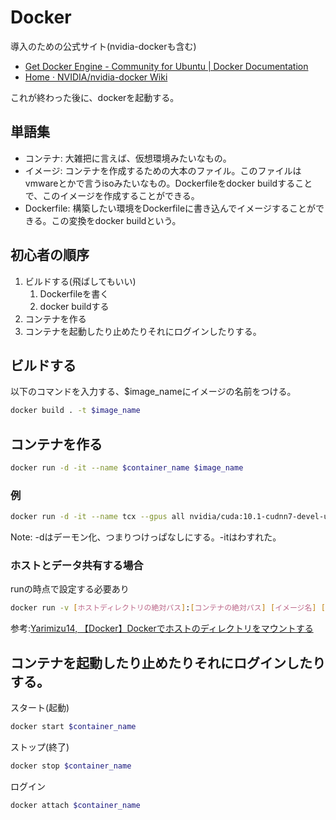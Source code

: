 # Docker

導入のための公式サイト(nvidia-dockerも含む)
- [Get Docker Engine - Community for Ubuntu | Docker Documentation](https://docs.docker.com/install/linux/docker-ce/ubuntu/#install-using-the-repository)
- [Home · NVIDIA/nvidia-docker Wiki](https://github.com/NVIDIA/nvidia-docker/wiki)

これが終わった後に、dockerを起動する。

## 単語集
- コンテナ: 大雑把に言えば、仮想環境みたいなもの。
- イメージ: コンテナを作成するための大本のファイル。このファイルはvmwareとかで言うisoみたいなもの。Dockerfileをdocker buildすることで、このイメージを作成することができる。
- Dockerfile: 構築したい環境をDockerfileに書き込んでイメージすることができる。この変換をdocker buildという。

## 初心者の順序
1. ビルドする(飛ばしてもいい)
   1. Dockerfileを書く
   2. docker buildする
2. コンテナを作る
3. コンテナを起動したり止めたりそれにログインしたりする。

## ビルドする
以下のコマンドを入力する、$image_nameにイメージの名前をつける。
```sh
docker build . -t $image_name
```

## コンテナを作る
```sh
docker run -d -it --name $container_name $image_name
```
### 例
```sh
docker run -d -it --name tcx --gpus all nvidia/cuda:10.1-cudnn7-devel-ubuntu18.04
```

Note: -dはデーモン化、つまりつけっぱなしにする。-itはわすれた。

### ホストとデータ共有する場合
runの時点で設定する必要あり
```sh
docker run -v [ホストディレクトリの絶対パス]:[コンテナの絶対パス] [イメージ名] [コマンド]
```
参考:[Yarimizu14, 【Docker】Dockerでホストのディレクトリをマウントする](https://qiita.com/Yarimizu14/items/52f4859027165a805630)

## コンテナを起動したり止めたりそれにログインしたりする。
スタート(起動)
```sh
docker start $container_name
```

ストップ(終了)
```sh
docker stop $container_name
```

ログイン
```sh
docker attach $container_name
```
